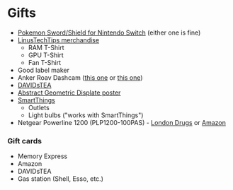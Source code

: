 # Gifts

- [Pokemon Sword/Shield for Nintendo Switch][1] (either one is fine)
- [LinusTechTips merchandise][2]
  - RAM T-Shirt
  - GPU T-Shirt
  - Fan T-Shirt
- Good label maker
- Anker Roav Dashcam ([this one][3] or [this one][4])
- [DAVIDsTEA][5]
- [Abstract Geometric Displate poster][6]
- [SmartThings][7]
  - Outlets
  - Light bulbs ("works with SmartThings")
- Netgear Powerline 1200 (PLP1200-100PAS) - [London Drugs][8] or [Amazon][9]

### Gift cards
- Memory Express
- Amazon
- DAVIDsTEA
- Gas station (Shell, Esso, etc.)

[1]: https://swordshield.pokemon.com/en-us/
[2]: https://www.lttstore.com/
[3]: https://www.amazon.ca/Roav-Resolution-Wide-Angle-G-Sensor-Recording/dp/B073VFRGFN
[4]: https://www.amazon.ca/Roav-Dashboard-Nighthawk-Wide-Angle-Recording/dp/B076GYGVY5
[5]: https://www.davidstea.com/ca_en/home/
[6]: https://displate.com/fotoella/geometric
[7]: https://www.smartthings.com/
[8]: https://www.londondrugs.com/netgear-powerline-1200-mbps-1-gigabit-port---plp1200-100pas/L0581121.html
[9]: https://www.amazon.ca/NETGEAR-Powerline-Extra-Outlet-PLP1200/dp/B00S6DBGIS